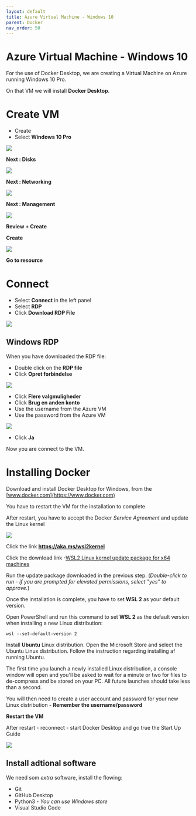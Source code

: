 ```yaml
---
layout: default
title: Azure Virtual Machine - Windows 10
parent: Docker
nav_order: 50
---
```


# Azure Virtual Machine - Windows 10
For the use of Docker Desktop, we are creating a Virtual Machine on Azure running Windows 10 Pro.

On that VM we will install **Docker Desktop**.


# Create VM

- Create
- Select **Windows 10 Pro**

![](./image/win-docker-1.jpg)

**Next : Disks**

![](./image/win-docker-2.jpg)

**Next : Networking**

![](./image/win-docker-3.jpg)

**Next : Management**

![](./image/win-docker-4.jpg)

**Review + Create**

**Create**

![](./image/win-docker-5.jpg)

**Go to resource**

# Connect

- Select **Connect** in the left panel
- Select **RDP**
- Click **Download RDP File**

![](./image/win-docker-6.jpg)

## Windows RDP
When you have downloaded the RDP file:

- Double click on the **RDP file**
- Click **Opret forbindelse**

![](./image/win-docker-7.jpg)

- Click **Flere valgmuligheder**
- Click **Brug en anden konto**
- Use the username from the Azure VM
- Use the password from the Azure VM

![](./image/win-docker-8.jpg)

- Click **Ja**

Now you are connect to the VM.

# Installing Docker
Download and install Docker Desktop for Windows, from the [www.docker.com](https://www.docker.com)

You have to restart the VM for the installation to complete

After restart, you have to accept the Docker *Service Agreement* and update the Linux kernel

![](./image/win-docker-9.jpg)

Click the link **https://aka.ms/wsl2kernel**

Click the download link -[WSL2 Linux kernel update package for x64 machines](https://wslstorestorage.blob.core.windows.net/wslblob/wsl_update_x64.msi)

Run the update package downloaded in the previous step. (*Double-click to run - if you are prompted for elevated permissions, select "yes" to approve.*)

Once the installation is complete, you have to set **WSL 2** as your default version.

Open PowerShell and run this command to set **WSL 2** as the default version when installing a new Linux distribution:

    wsl --set-default-version 2

Install **Ubuntu** Linux distribution. Open the Microsoft Store and select the Ubuntu Linux distribution. Follow the instruction regarding installing af running Ubuntu.

The first time you launch a newly installed Linux distribution, a console window will open and you'll be asked to wait for a minute or two for files to de-compress and be stored on your PC. All future launches should take less than a second.

You will then need to create a user account and password for your new Linux distribution - **Remember the username/password**

**Restart the VM**

After restart - reconnect - start Docker Desktop and go true the Start Up Guide

![](./image/win-docker-10.jpg)

## Install adtional software
We need som *extra* software, install the flowing:

- Git
- GitHub Desktop
- Python3 - *You can use Windows store*
- Visual Studio Code